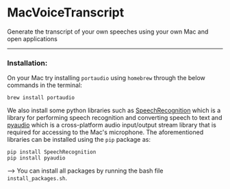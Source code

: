 # MacVoiceTranscript
Generate the transcript of your own speeches using your own Mac and open applications

---
### Installation:
On your Mac try installing `portaudio` using `homebrew` through the below commands in the terminal:
```
brew install portaudio
```

We also install some python libraries such as [SpeechRecognition](https://pypi.org/project/SpeechRecognition/) which is a library for performing speech recognition and converting speech to text and [pyaudio](https://pypi.org/project/PyAudio/) which is a cross-platform audio input/output stream library that is required for accessing to the Mac's microphone. The aforementioned libraries can be installed using the `pip` package as:
```
pip install SpeechRecognition
pip install pyaudio
```

--> You can install all packages by running the bash file `install_packages.sh`.
